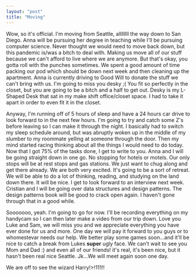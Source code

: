```yaml
---
layout: "post"
title: "Moving"
---
```


Wow, so it's official. I'm moving from Seattle, allllllll the way down to San Diego. Anna will be pursuing her degree in teaching while I'll be pursuing computer science. Never thought we would need to move back down, but this pandemic is/was a bitch to deal with. Making us move all of our stuff because we can't afford to live where we are anymore. But that's okay, you gotta roll with the punches sometimes. We spent a good amount of time packing our pod which should be down next week and then cleaning up the apartment. Anna is currently driving to Good Will to donate the stuff we can't bring with us. I'm going to miss you desky ;( You fit so perfectly in the closet, but you are going to be a bitch and a half to get out. Desky is my L-Shaped Desk that sat in my make shift office/closet space. I had to take it apart in order to even fit it in the closet.

Anyway, I'm running off of 5 hours of sleep and have a 24 hours car drive to look forward to in the next few hours. I'm going to try and catch some Z's before leaving so I can make it through the night. I basically had to switch my sleep schedule around, but was abruptly woken up in the middle of my slumber to my roommate yelling at someone through the door. Then my mind started racing thinking about all the things I would need to do today. Now that I got 75% of the tasks done, I get to write to you. Anna and I will be going straight down in one go. No stopping for hotels or motels. Our only stops will be at rest stops and gas stations. We just want to chug along and get there already. We are both very excited. It's going to be a sort of retreat. We will be able to do a lot of thinking, reading, and studying on the land down there. It will be nice. I get to look forward to an interview next week. Cristian and I will be going over data structures and design patterns. The design patterns book will be good to crack open again. I haven't gone through that in a good while.

Sooooooo, yeah. I'm going to go for now. I'll be recording everything on my handycam so I can then later make a video from our trip down. Love you Luke and Sam, we will miss you and we appreciate everything you have ever done for us and more. One day we will pay it forward to you guys or to whomestevar needs our help. We better play some games soon...and it'll be nice to catch a break from Lukes **super** ugly face. We can't wait to see you Mom and Dad :) and even all of our friends! it's real, it's been nice, but it hasn't been real nice Seattle. Jk...We will meet again soon one day.

We are off to see the wizard Harry!>!111!!
